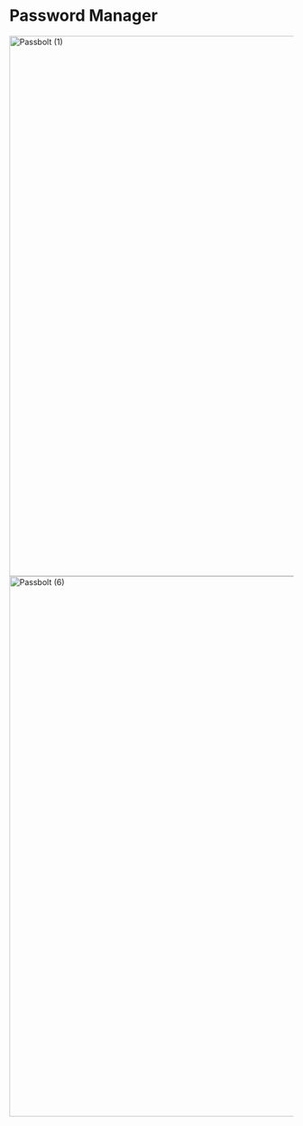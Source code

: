 # Password Manager

<img width="959" alt="Passbolt (1)" src="https://github.com/FarizaSattar/Password-Manager/assets/76606128/5719f5cb-516a-48f3-9691-cefe26df6f5b">

<img width="959" alt="Passbolt (6)" src="https://github.com/FarizaSattar/Password-Manager/assets/76606128/c4207d85-7320-4a06-b38d-5d07d29220ff">












